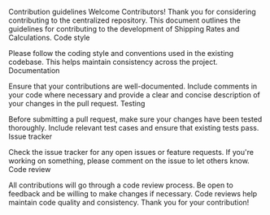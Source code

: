Contribution guidelines
Welcome Contributors!
Thank you for considering contributing to the centralized repository. This document outlines the guidelines for contributing to the development of Shipping Rates and Calculations.
Code style

Please follow the coding style and conventions used in the existing codebase. This helps maintain consistency across the project.
Documentation

Ensure that your contributions are well-documented. Include comments in your code where necessary and provide a clear and concise description of your changes in the pull request.
Testing

Before submitting a pull request, make sure your changes have been tested thoroughly. Include relevant test cases and ensure that existing tests pass.
Issue tracker

Check the issue tracker for any open issues or feature requests. If you're working on something, please comment on the issue to let others know.
Code review

All contributions will go through a code review process. Be open to feedback and be willing to make changes if necessary. Code reviews help maintain code quality and consistency.
Thank you for your contribution!
